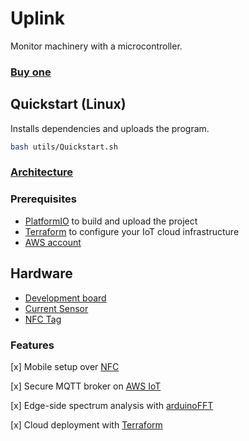 # Uplink

Monitor machinery with a microcontroller.

### [Buy one](https://uptime.advin.io/products/uplink)

## Quickstart (Linux)

Installs dependencies and uploads the program.

```bash
bash utils/Quickstart.sh
```

### [Architecture](https://drive.google.com/file/d/15SiOMNvi3Y8zdCXreA7-BQg8EMkJQj_z/view?usp=sharing)

### Prerequisites

- [PlatformIO](https://docs.platformio.org/en/latest/core/installation/methods/installer-script.html#super-quick-macos-linux) to build and upload the project
- [Terraform](https://developer.hashicorp.com/terraform/downloads) to configure your IoT cloud infrastructure
- [AWS account](https://console.aws.amazon.com/iot)

## Hardware

- [Development board](https://www.olimex.com/Products/IoT/ESP32/ESP32-POE-ISO/open-source-hardware)
- [Current Sensor](https://wiki.dfrobot.com/Gravity_Analog_AC_Current_Sensor__SKU_SEN0211_)
- [NFC Tag](https://www.adafruit.com/product/4701)

### Features 

[x] Mobile setup over [NFC](https://nfc-forum.org) 

[x] Secure MQTT broker on [AWS IoT](https://aws.amazon.com/iot-core/?nc=sn&loc=2&dn=3)

[x] Edge-side spectrum analysis with [arduinoFFT](https://github.com/kosme/arduinoFFT)

[x] Cloud deployment with [Terraform](https://developer.hashicorp.com/terraform/downloads)
